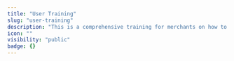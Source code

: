 ```yaml
---
title: "User Training"
slug: "user-training"
description: "This is a comprehensive training for merchants on how to utilize Shopware for your business"
icon: "" 
visibility: "public"
badge: {}
---
```

